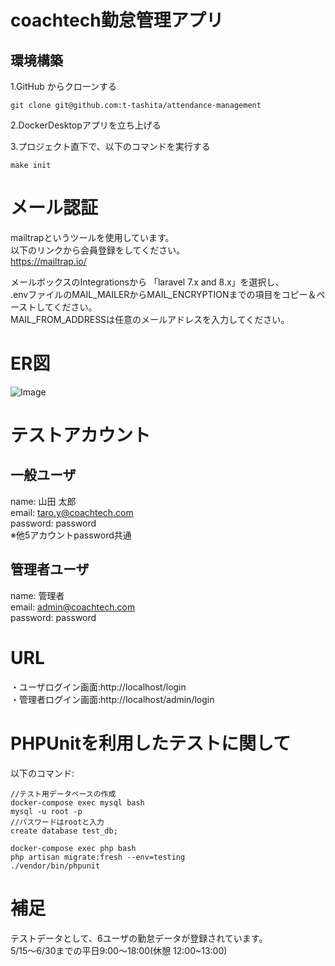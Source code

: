 # coachtech勤怠管理アプリ  

## 環境構築  

1.GitHub からクローンする
```
git clone git@github.com:t-tashita/attendance-management
```  

2.DockerDesktopアプリを立ち上げる  

3.プロジェクト直下で、以下のコマンドを実行する  
```
make init
```

# メール認証  

mailtrapというツールを使用しています。  
以下のリンクから会員登録をしてください。  
https://mailtrap.io/  

メールボックスのIntegrationsから 「laravel 7.x and 8.x」を選択し、  
.envファイルのMAIL_MAILERからMAIL_ENCRYPTIONまでの項目をコピー＆ペーストしてください。  
MAIL_FROM_ADDRESSは任意のメールアドレスを入力してください。  

# ER図  
![Image](https://github.com/user-attachments/assets/39706335-190d-45ea-8c4f-1076c5f1a16f)  

# テストアカウント
## 一般ユーザ
name: 山田 太郎  
email: taro.y@coachtech.com  
password: password  
※他5アカウントpassword共通  

## 管理者ユーザ  
name: 管理者  
email: admin@coachtech.com  
password: password  

# URL  
・ユーザログイン画面:http://localhost/login  
・管理者ログイン画面:http://localhost/admin/login  

# PHPUnitを利用したテストに関して  
以下のコマンド:  
```
//テスト用データベースの作成
docker-compose exec mysql bash
mysql -u root -p
//パスワードはrootと入力
create database test_db;

docker-compose exec php bash  
php artisan migrate:fresh --env=testing  
./vendor/bin/phpunit  
```
# 補足
テストデータとして、6ユーザの勤怠データが登録されています。  
5/15～6/30までの平日9:00～18:00(休憩 12:00~13:00)  
